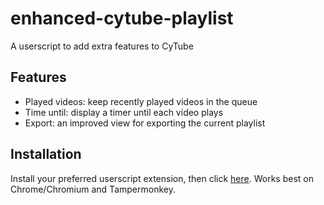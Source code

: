 # enhanced-cytube-playlist
A userscript to add extra features to CyTube

## Features
- Played videos: keep recently played videos in the queue
- Time until: display a timer until each video plays
- Export: an improved view for exporting the current playlist


## Installation
Install your preferred userscript extension, then click <a href="https://raw.githubusercontent.com/MareEnthusiast/enhanced-cytube-playlist/main/userscript.user.js">here</a>. Works best on Chrome/Chromium and Tampermonkey.
